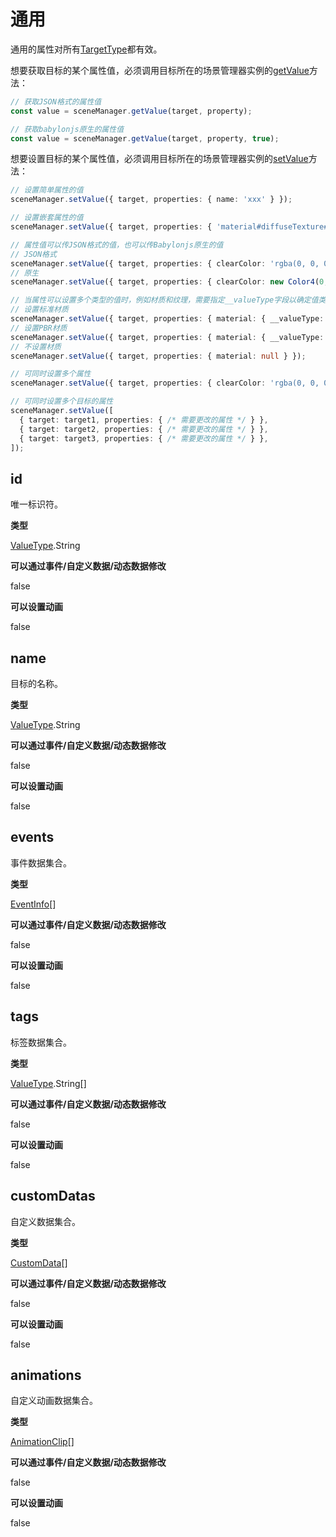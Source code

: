 # 通用

通用的属性对所有[TargetType](../ts/enum.md)都有效。

想要获取目标的某个属性值，必须调用目标所在的场景管理器实例的[getValue](SceneManager.md#getvalue)方法：
```ts
// 获取JSON格式的属性值
const value = sceneManager.getValue(target, property);

// 获取babylonjs原生的属性值
const value = sceneManager.getValue(target, property, true);
```

想要设置目标的某个属性值，必须调用目标所在的场景管理器实例的[setValue](SceneManager.md#setvalue)方法：
```ts
// 设置简单属性的值
sceneManager.setValue({ target, properties: { name: 'xxx' } });

// 设置嵌套属性的值
sceneManager.setValue({ target, properties: { 'material#diffuseTexture#url': '/xxx/xxx.png' } });

// 属性值可以传JSON格式的值，也可以传Babylonjs原生的值
// JSON格式
sceneManager.setValue({ target, properties: { clearColor: 'rgba(0, 0, 0, 1)' } });
// 原生
sceneManager.setValue({ target, properties: { clearColor: new Color4(0, 0, 0, 1) } });

// 当属性可以设置多个类型的值时，例如材质和纹理，需要指定__valueType字段以确定值类型
// 设置标准材质
sceneManager.setValue({ target, properties: { material: { __valueType: ValueType.StandardMaterial, /* 其他属性 */ } } });
// 设置PBR材质
sceneManager.setValue({ target, properties: { material: { __valueType: ValueType.PBRMaterial, /* 其他属性 */ } } });
// 不设置材质
sceneManager.setValue({ target, properties: { material: null } });

// 可同时设置多个属性
sceneManager.setValue({ target, properties: { clearColor: 'rgba(0, 0, 0, 1)', skyBoxUrl: '/xxx/xxx.env' } });

// 可同时设置多个目标的属性
sceneManager.setValue([
  { target: target1, properties: { /* 需要更改的属性 */ } },
  { target: target2, properties: { /* 需要更改的属性 */ } },
  { target: target3, properties: { /* 需要更改的属性 */ } },
]);
```

## id
唯一标识符。

**类型**

[ValueType](../ts/enum.md#valuetype).String

**可以通过事件/自定义数据/动态数据修改**

false

**可以设置动画**

false

## name
目标的名称。

**类型**

[ValueType](../ts/enum.md#valuetype).String

**可以通过事件/自定义数据/动态数据修改**

false

**可以设置动画**

false

## events
事件数据集合。

**类型**

[EventInfo](definition.md#eventinfo)[]

**可以通过事件/自定义数据/动态数据修改**

false

**可以设置动画**

false

## tags
标签数据集合。

**类型**

[ValueType](../ts/enum.md#valuetype).String[]

**可以通过事件/自定义数据/动态数据修改**

false

**可以设置动画**

false

## customDatas
自定义数据集合。

**类型**

[CustomData](definition.md#customdata)[]

**可以通过事件/自定义数据/动态数据修改**

false

**可以设置动画**

false

## animations
自定义动画数据集合。

**类型**

[AnimationClip](definition.md#animationclip)[]

**可以通过事件/自定义数据/动态数据修改**

false

**可以设置动画**

false

